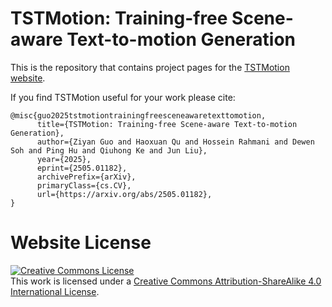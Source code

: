 # TSTMotion: Training-free Scene-aware Text-to-motion Generation

This is the repository that contains project pages for the [TSTMotion website](https://TSTMotion.github.io/TSTMotion.github.io/).

If you find TSTMotion useful for your work please cite:
```
@misc{guo2025tstmotiontrainingfreesceneawaretexttomotion,
      title={TSTMotion: Training-free Scene-aware Text-to-motion Generation}, 
      author={Ziyan Guo and Haoxuan Qu and Hossein Rahmani and Dewen Soh and Ping Hu and Qiuhong Ke and Jun Liu},
      year={2025},
      eprint={2505.01182},
      archivePrefix={arXiv},
      primaryClass={cs.CV},
      url={https://arxiv.org/abs/2505.01182}, 
}
```

# Website License
<a rel="license" href="http://creativecommons.org/licenses/by-sa/4.0/"><img alt="Creative Commons License" style="border-width:0" src="https://i.creativecommons.org/l/by-sa/4.0/88x31.png" /></a><br />This work is licensed under a <a rel="license" href="http://creativecommons.org/licenses/by-sa/4.0/">Creative Commons Attribution-ShareAlike 4.0 International License</a>.
